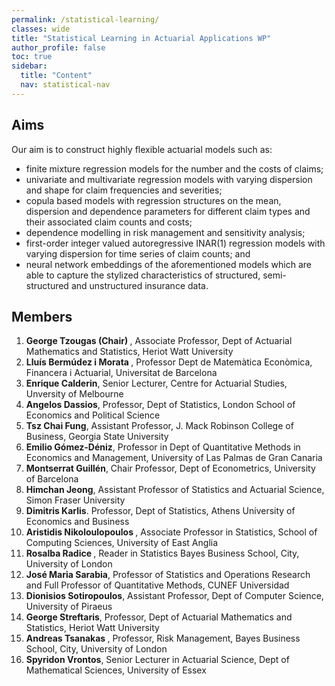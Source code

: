 ```yaml
---
permalink: /statistical-learning/
classes: wide
title: "Statistical Learning in Actuarial Applications WP"
author_profile: false
toc: true
sidebar:
  title: "Content"
  nav: statistical-nav
---
```


## Aims
Our aim is to construct highly flexible actuarial models such as:
<ul>
<li> finite mixture regression models for the number and the costs of claims; </li>
<li> univariate and multivariate regression models with varying dispersion and shape for claim frequencies and severities; </li>
<li> copula based models with regression structures on the mean, dispersion and dependence parameters for different claim types and their associated claim counts and costs; </li>
<li> dependence modelling in risk management and sensitivity analysis; </li>
<li> first-order integer valued autoregressive INAR(1) regression models with varying dispersion for time series of claim counts; and </li>
<li> neural network embeddings of the aforementioned models which are able to capture the stylized characteristics of structured, semi-structured and unstructured insurance data. </li>
</ul>

## Members
1. <b> George Tzougas (Chair) </b>, Associate Professor, Dept of Actuarial Mathematics and Statistics, Heriot Watt University
2. <b> Lluís Bermúdez i Morata </b>, Professor Dept de Matemàtica Econòmica, Financera i Actuarial, Universitat de Barcelona
3. <b> Enrique Calderin</b>, Senior Lecturer, Centre for Actuarial Studies, Unversity of Melbourne
4. <b> Angelos Dassios</b>, Professor, Dept of Statistics, London School of Economics and Political Science 
5. <b> Tsz Chai Fung</b>, Assistant Professor, J. Mack Robinson College of Business, Georgia State University 
6. <b> Emilio Gómez-Déniz</b>, Professor in Dept of Quantitative Methods in Economics and Management, University of Las Palmas de Gran Canaria
7. <b> Montserrat Guillén</b>, Chair Professor, Dept of Econometrics, University of Barcelona
8. <b> Himchan Jeong</b>, Assistant Professor of Statistics and Actuarial Science, Simon Fraser University
9. <b> Dimitris Karlis</b>. Professor, Dept of Statistics, Athens University of Economics and Business
10. <b> Aristidis Nikoloulopoulos </b>, Associate Professor in Statistics, School of Computing Sciences, University of East Anglia
11. <b> Rosalba Radice </b>, Reader in Statistics Bayes Business School, City, University of London
12. <b> José Maria Sarabia</b>,  Professor of Statistics and Operations Research and Full Professor of Quantitative Methods, CUNEF Universidad
13. <b> Dionisios Sotiropoulos</b>,  Assistant Professor, Dept of Computer Science, University of Piraeus
14. <b> George Streftaris</b>,  Professor, Dept of Actuarial Mathematics and Statistics, Heriot Watt University
15. <b> Andreas Tsanakas </b>, Professor, Risk Management, Bayes Business School, City, University of London 
16. <b> Spyridon Vrontos</b>, Senior Lecturer in Actuarial Science, Dept of Mathematical Sciences, University of Essex

